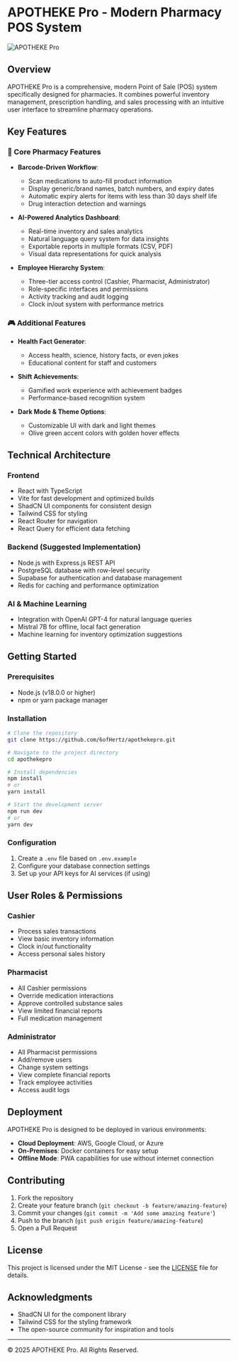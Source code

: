 
# APOTHEKE Pro - Modern Pharmacy POS System

![APOTHEKE Pro]((https://github.com/6ofHertz/algopharm/blob/main/logo2.png))

## Overview

APOTHEKE Pro is a comprehensive, modern Point of Sale (POS) system specifically designed for pharmacies. It combines powerful inventory management, prescription handling, and sales processing with an intuitive user interface to streamline pharmacy operations.

## Key Features

### 🏥 Core Pharmacy Features

- **Barcode-Driven Workflow**:
  - Scan medications to auto-fill product information
  - Display generic/brand names, batch numbers, and expiry dates
  - Automatic expiry alerts for items with less than 30 days shelf life
  - Drug interaction detection and warnings

- **AI-Powered Analytics Dashboard**:
  - Real-time inventory and sales analytics
  - Natural language query system for data insights
  - Exportable reports in multiple formats (CSV, PDF)
  - Visual data representations for quick analysis

- **Employee Hierarchy System**:
  - Three-tier access control (Cashier, Pharmacist, Administrator)
  - Role-specific interfaces and permissions
  - Activity tracking and audit logging
  - Clock in/out system with performance metrics

### 🎮 Additional Features

- **Health Fact Generator**:
  - Access health, science, history facts, or even jokes
  - Educational content for staff and customers

- **Shift Achievements**:
  - Gamified work experience with achievement badges
  - Performance-based recognition system

- **Dark Mode & Theme Options**:
  - Customizable UI with dark and light themes
  - Olive green accent colors with golden hover effects

## Technical Architecture

### Frontend
- React with TypeScript
- Vite for fast development and optimized builds
- ShadCN UI components for consistent design
- Tailwind CSS for styling
- React Router for navigation
- React Query for efficient data fetching

### Backend (Suggested Implementation)
- Node.js with Express.js REST API
- PostgreSQL database with row-level security
- Supabase for authentication and database management
- Redis for caching and performance optimization

### AI & Machine Learning
- Integration with OpenAI GPT-4 for natural language queries
- Mistral 7B for offline, local fact generation
- Machine learning for inventory optimization suggestions

## Getting Started

### Prerequisites
- Node.js (v18.0.0 or higher)
- npm or yarn package manager

### Installation

```bash
# Clone the repository
git clone https://github.com/6ofHertz/apothekepro.git

# Navigate to the project directory
cd apothekepro

# Install dependencies
npm install
# or
yarn install

# Start the development server
npm run dev
# or
yarn dev
```

### Configuration

1. Create a `.env` file based on `.env.example`
2. Configure your database connection settings
3. Set up your API keys for AI services (if using)

## User Roles & Permissions

### Cashier
- Process sales transactions
- View basic inventory information
- Clock in/out functionality
- Access personal sales history

### Pharmacist
- All Cashier permissions
- Override medication interactions
- Approve controlled substance sales
- View limited financial reports
- Full medication management

### Administrator
- All Pharmacist permissions
- Add/remove users
- Change system settings
- View complete financial reports
- Track employee activities
- Access audit logs

## Deployment

APOTHEKE Pro is designed to be deployed in various environments:

- **Cloud Deployment**: AWS, Google Cloud, or Azure
- **On-Premises**: Docker containers for easy setup
- **Offline Mode**: PWA capabilities for use without internet connection

## Contributing

1. Fork the repository
2. Create your feature branch (`git checkout -b feature/amazing-feature`)
3. Commit your changes (`git commit -m 'Add some amazing feature'`)
4. Push to the branch (`git push origin feature/amazing-feature`)
5. Open a Pull Request

## License

This project is licensed under the MIT License - see the [LICENSE](LICENSE) file for details.

## Acknowledgments

- ShadCN UI for the component library
- Tailwind CSS for the styling framework
- The open-source community for inspiration and tools

---

© 2025 APOTHEKE Pro. All Rights Reserved.
